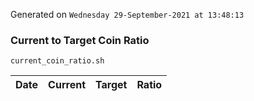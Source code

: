 Generated on `Wednesday 29-September-2021 at 13:48:13`

### Current to Target Coin Ratio
`current_coin_ratio.sh`

Date|Current|Target|Ratio
---|---|---|---
